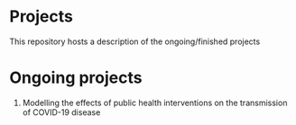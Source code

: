 # Projects
This repository hosts a description of the ongoing/finished projects

# Ongoing projects
1. Modelling the effects of public health interventions on the transmission of COVID-19 disease
